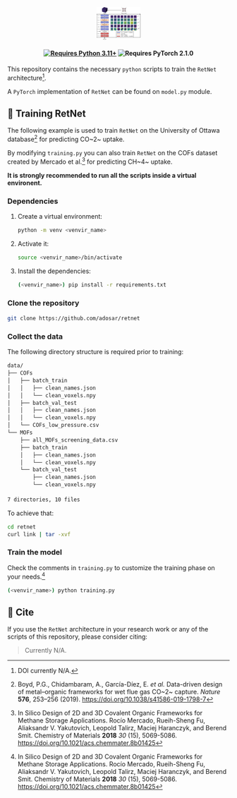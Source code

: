 <p align="center">
  <img alt="RetNet Architecture" src="https://raw.githubusercontent.com/adosar/retnet/master/images/forward_pass.png" width="20%"/>
</p>

<h4 align="center">
  
[![Requires Python 3.11+](https://img.shields.io/badge/Python-3.11%2B-blue?logo=python&logoColor=yellow&label=Python&labelColor=black&color=blue)](https://www.python.org/downloads/)
![Requires PyTorch 2.1.0](https://img.shields.io/badge/PyTorch-2.1.0-blue?logo=pytorch)

</h4>

This repository contains the necessary `python` scripts to train the `RetNet` architecture[^1].

A `PyTorch` implementation of `RetNet` can be found on `model.py` module.

## 🚀 Training RetNet

The following example is used to train `RetNet` on the University of Ottawa database[^2] for predicting CO~2~ uptake. 

By modifying `training.py` you can also train `RetNet` on the COFs dataset created by Mercado et al.[^3] for predicting CH~4~ uptake.

**It is strongly recommended to run all the scripts inside a virtual environent.**

### Dependencies

1. Create a virtual environment:
	```bash
	python -m venv <venvir_name>
	```
2. Activate it:
	```bash
	source <venvir_name>/bin/activate
	```
3. Install the dependencies:
	```bash
	(<venvir_name>) pip install -r requirements.txt
	```

### Clone the repository

```bash
git clone https://github.com/adosar/retnet
```

### Collect the data

The following directory structure is required prior to training:
```bash
data/
├── COFs
│   ├── batch_train
│   │   ├── clean_names.json
│   │   └── clean_voxels.npy
│   ├── batch_val_test
│   │   ├── clean_names.json
│   │   └── clean_voxels.npy
│   └── COFs_low_pressure.csv
└── MOFs
    ├── all_MOFs_screening_data.csv
    ├── batch_train
    │   ├── clean_names.json
    │   └── clean_voxels.npy
    └── batch_val_test
        ├── clean_names.json
        └── clean_voxels.npy

7 directories, 10 files
```

To achieve that:
```bash
cd retnet
curl link | tar -xvf
```

###  Train the model
Check the comments  in `training.py` to customize the training phase on your needs.[^3]
```bash 
(<venvir_name>) python training.py
```

## 📰 Cite
If you use the `RetNet` architecture in your research work or any of the scripts of this repository, please consider citing:
> Currently N/A.

[^1]: DOI currently N/A.

[^2]: Boyd, P.G., Chidambaram, A., García-Díez, E. _et al._
Data-driven design of metal–organic frameworks for wet flue gas CO~2~ capture.
 _Nature_ **576**, 253–256 (2019). https://doi.org/10.1038/s41586-019-1798-7

[^3]: In Silico Design of 2D and 3D Covalent Organic Frameworks for Methane Storage Applications.
Rocío Mercado, Rueih-Sheng Fu, Aliaksandr V. Yakutovich, Leopold Talirz, Maciej Haranczyk, and Berend Smit.
Chemistry of Materials **2018** _30_ (15), 5069-5086. https://doi.org/10.1021/acs.chemmater.8b01425
